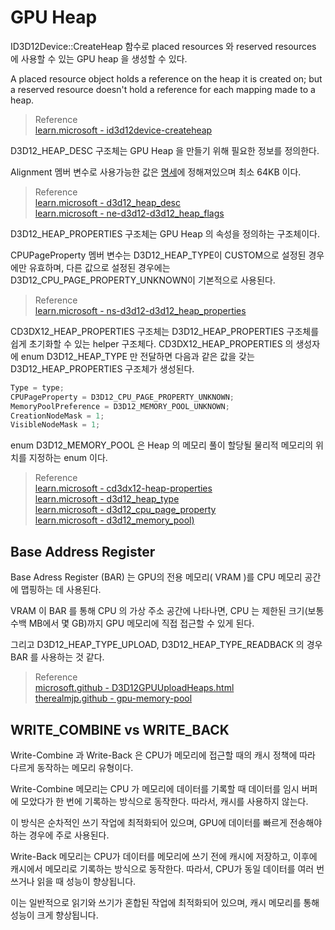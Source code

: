 # GPU Heap
ID3D12Device::CreateHeap 함수로 placed resources 와 reserved resources 에 사용할 수 있는 GPU heap 을 생성할 수 있다.

A placed resource object holds a reference on the heap it is created on; but a reserved resource doesn't hold a reference for each mapping made to a heap.  

> Reference  
> [learn.microsoft - id3d12device-createheap](https://learn.microsoft.com/en-us/windows/win32/api/d3d12/nf-d3d12-id3d12device-createheap)  

D3D12_HEAP_DESC 구조체는 GPU Heap 을 만들기 위해 필요한 정보를 정의한다.

Alignment 멤버 변수로 사용가능한 값은 [명세](https://learn.microsoft.com/en-us/windows/win32/api/d3d12/ns-d3d12-d3d12_heap_desc#members)에 정해져있으며 최소 64KB 이다.

> Reference  
> [learn.microsoft - d3d12_heap_desc](https://learn.microsoft.com/en-us/windows/win32/api/d3d12/ns-d3d12-d3d12_heap_desc)  
> [learn.microsoft - ne-d3d12-d3d12_heap_flags](https://learn.microsoft.com/en-us/windows/win32/api/d3d12/ne-d3d12-d3d12_heap_flags)  

D3D12_HEAP_PROPERTIES 구조체는 GPU Heap 의 속성을 정의하는 구조체이다. 

CPUPageProperty 멤버 변수는 D3D12_HEAP_TYPE이 CUSTOM으로 설정된 경우에만 유효하며, 다른 값으로 설정된 경우에는 D3D12_CPU_PAGE_PROPERTY_UNKNOWN이 기본적으로 사용된다. 

> Reference  
> [learn.microsoft - ns-d3d12-d3d12_heap_properties](https://learn.microsoft.com/en-us/windows/win32/api/d3d12/ns-d3d12-d3d12_heap_properties)   

CD3DX12_HEAP_PROPERTIES 구조체는 D3D12_HEAP_PROPERTIES 구조체를 쉽게 초기화할 수 있는 helper 구조체다. CD3DX12_HEAP_PROPERTIES 의 생성자에 enum D3D12_HEAP_TYPE 만 전달하면 다음과 같은 값을 갖는 D3D12_HEAP_PROPERTIES 구조체가 생성된다.

```cpp
Type = type;
CPUPageProperty = D3D12_CPU_PAGE_PROPERTY_UNKNOWN;
MemoryPoolPreference = D3D12_MEMORY_POOL_UNKNOWN;
CreationNodeMask = 1;
VisibleNodeMask = 1;
```

enum D3D12_MEMORY_POOL 은 Heap 의 메모리 풀이 할당될 물리적 메모리의 위치를 지정하는 enum 이다.

> Reference  
> [learn.microsoft - cd3dx12-heap-properties](https://learn.microsoft.com/en-us/windows/win32/direct3d12/cd3dx12-heap-properties)   
> [learn.microsoft - d3d12_heap_type](https://learn.microsoft.com/en-us/windows/win32/api/d3d12/ne-d3d12-d3d12_heap_type)   
> [learn.microsoft - d3d12_cpu_page_property](https://learn.microsoft.com/en-us/windows/win32/api/d3d12/ne-d3d12-d3d12_cpu_page_property)  
> [learn.microsoft - d3d12_memory_pool)](https://learn.microsoft.com/en-us/windows/win32/api/d3d12/ne-d3d12-d3d12_memory_pool)  

## Base Address Register
Base Adress Register (BAR) 는 GPU의 전용 메모리( VRAM )를 CPU 메모리 공간에 맵핑하는 데 사용된다.

VRAM 이 BAR 를 통해 CPU 의 가상 주소 공간에 나타나면, CPU 는 제한된 크기(보통 수백 MB에서 몇 GB)까지 GPU 메모리에 직접 접근할 수 있게 된다.

그리고 D3D12_HEAP_TYPE_UPLOAD, D3D12_HEAP_TYPE_READBACK 의 경우 BAR 를 사용하는 것 같다.

> Reference   
> [microsoft.github - D3D12GPUUploadHeaps.html](https://microsoft.github.io/DirectX-Specs/d3d/D3D12GPUUploadHeaps.html)  
> [therealmjp.github - gpu-memory-pool](https://therealmjp.github.io/posts/gpu-memory-pool/)  

## WRITE_COMBINE vs WRITE_BACK
Write-Combine 과 Write-Back 은 CPU가 메모리에 접근할 때의 캐시 정책에 따라 다르게 동작하는 메모리 유형이다. 

Write-Combine 메모리는 CPU 가 메모리에 데이터를 기록할 때 데이터를 임시 버퍼에 모았다가 한 번에 기록하는 방식으로 동작한다. 따라서, 캐시를 사용하지 않는다.

이 방식은 순차적인 쓰기 작업에 최적화되어 있으며, GPU에 데이터를 빠르게 전송해야 하는 경우에 주로 사용된다.

Write-Back 메모리는 CPU가 데이터를 메모리에 쓰기 전에 캐시에 저장하고, 이후에 캐시에서 메모리로 기록하는 방식으로 동작한다. 따라서, CPU가 동일 데이터를 여러 번 쓰거나 읽을 때 성능이 향상됩니다.

이는 일반적으로 읽기와 쓰기가 혼합된 작업에 최적화되어 있으며, 캐시 메모리를 통해 성능이 크게 향상됩니다.
